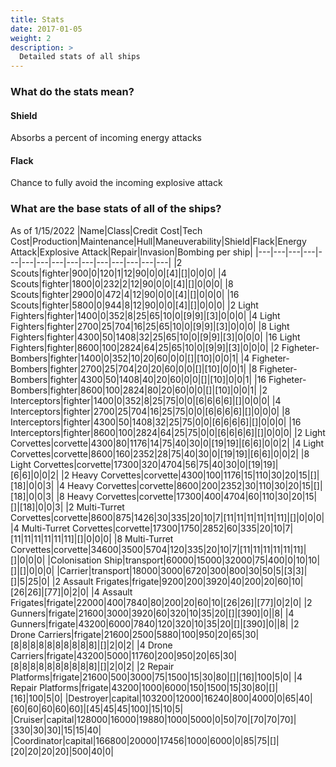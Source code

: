 ```yaml
---
title: Stats
date: 2017-01-05
weight: 2
description: >
  Detailed stats of all ships
---
```


<!-- (".*\d+)\|(\d+.*") 
$1\|$2
-->
### What do the stats mean?
#### Shield
Absorbs a percent of incoming energy attacks
#### Flack
Chance to fully avoid the incoming explosive attack

### What are the base stats of all of the ships?
As of 1/15/2022
|Name|Class|Credit Cost|Tech Cost|Production|Maintenance|Hull|Maneuverability|Shield|Flack|Energy Attack|Explosive Attack|Repair|Invasion|Bombing per ship|
|---|---|---|---|---|---|---|---|---|---|---|---|---|---|---|
|2 Scouts|fighter|900|0|120|1|12|90|0|0|[4]|[]|0|0|0|
|4 Scouts|fighter|1800|0|232|2|12|90|0|0|[4]|[]|0|0|0|
|8 Scouts|fighter|2900|0|472|4|12|90|0|0|[4]|[]|0|0|0|
|16 Scouts|fighter|5800|0|944|8|12|90|0|0|[4]|[]|0|0|0|
|2 Light Fighters|fighter|1400|0|352|8|25|65|10|0|[9\|9]|[3]|0|0|0|
|4 Light Fighters|fighter|2700|25|704|16|25|65|10|0|[9\|9]|[3]|0|0|0|
|8 Light Fighters|fighter|4300|50|1408|32|25|65|10|0|[9\|9]|[3]|0|0|0|
|16 Light Fighters|fighter|8600|100|2824|64|25|65|10|0|[9\|9]|[3]|0|0|0|
|2 Figheter-Bombers|fighter|1400|0|352|10|20|60|0|0|[]|[10]|0|0|1|
|4 Figheter-Bombers|fighter|2700|25|704|20|20|60|0|0|[]|[10]|0|0|1|
|8 Figheter-Bombers|fighter|4300|50|1408|40|20|60|0|0|[]|[10]|0|0|1|
|16 Figheter-Bombers|fighter|8600|100|2824|80|20|60|0|0|[]|[10]|0|0|1|
|2 Interceptors|fighter|1400|0|352|8|25|75|0|0|[6\|6\|6\|6]|[]|0|0|0|
|4 Interceptors|fighter|2700|25|704|16|25|75|0|0|[6\|6\|6\|6]|[]|0|0|0|
|8 Interceptors|fighter|4300|50|1408|32|25|75|0|0|[6\|6\|6\|6]|[]|0|0|0|
|16 Interceptors|fighter|8600|100|2824|64|25|75|0|0|[6\|6\|6\|6]|[]|0|0|0|
|2 Light Corvettes|corvette|4300|80|1176|14|75|40|30|0|[19\|19]|[6\|6]|0|0|2|
|4 Light Corvettes|corvette|8600|160|2352|28|75|40|30|0|[19\|19]|[6\|6]|0|0|2|
|8 Light Corvettes|corvette|17300|320|4704|56|75|40|30|0|[19\|19]|[6\|6]|0|0|2|
|2 Heavy Corvettes|corvette|4300|100|1176|15|110|30|20|15|[]|[18]|0|0|3|
|4 Heavy Corvettes|corvette|8600|200|2352|30|110|30|20|15|[]|[18]|0|0|3|
|8 Heavy Corvettes|corvette|17300|400|4704|60|110|30|20|15|[]|[18]|0|0|3|
|2 Multi-Turret Corvettes|corvette|8600|875|1426|30|335|20|10|7|[11\|11\|11\|11\|11\|11]|[]|0|0|0|
|4 Multi-Turret Corvettes|corvette|17300|1750|2852|60|335|20|10|7|[11\|11\|11\|11\|11\|11]|[]|0|0|0|
|8 Multi-Turret Corvettes|corvette|34600|3500|5704|120|335|20|10|7|[11\|11\|11\|11\|11\|11]|[]|0|0|0|
|Colonisation Ship|transport|60000|15000|32000|75|400|0|10|10|[]|[]|0|0|0|
|Carrier|transport|18000|3000|6720|300|800|30|50|5|[3\|3]|[]|5|25|0|
|2 Assault Frigates|frigate|9200|200|3920|40|200|20|60|10|[26\|26]|[77]|0|2|0|
|4 Assault Frigates|frigate|22000|400|7840|80|200|20|60|10|[26\|26]|[77]|0|2|0|
|2 Gunners|frigate|21600|3000|3920|60|320|10|35|20|[]|[390]|0||8|
|4 Gunners|frigate|43200|6000|7840|120|320|10|35|20|[]|[390]|0||8|
|2 Drone Carriers|frigate|21600|2500|5880|100|950|20|65|30|[8\|8\|8\|8\|8\|8\|8\|8\|8\|8]|[]|2|0|2|
|4 Drone Carriers|frigate|43200|5000|11760|200|950|20|65|30|[8\|8\|8\|8\|8\|8\|8\|8\|8\|8]|[]|2|0|2|
|2 Repair Platforms|frigate|21600|500|3000|75|1500|15|30|80|[]|[16]|100|5|0|
|4 Repair Platforms|frigate|43200|1000|6000|150|1500|15|30|80|[]|[16]|100|5|0|
|Destroyer|capital|103200|12000|16240|800|4000|0|65|40|[60\|60\|60\|60\|60]|[45\|45\|45\|100]|15|10|5|
|Cruiser|capital|128000|16000|19880|1000|5000|0|50|70|[70\|70\|70]|[330\|30\|30]|15|15|40|
|Coordinator|capital|166800|20000|17456|1000|6000|0|85|75|[]|[20\|20\|20\|20]|500|40|0|





<!-- OLD -->

<!-- |2 Scouts|fighter|900|0|120|1|12|90|0|0|[4]|[]|0|0|0|
|4 Scouts|fighter|1800|0|232|2|12|90|0|0|[4]|[]|0|0|0|
|8 Scouts|fighter|2900|0|472|4|12|90|0|0|[4]|[]|0|0|0|
|16 Scouts|fighter|5800|0|944|8|12|90|0|0|[4]|[]|0|0|0|
|2 Light Fighters|fighter|1400|0|352|8|25|65|10|0|[9\|9]|[3]|0|0|0|
|4 Light Fighters|fighter|2700|25|704|16|25|65|10|0|[9\|9]|[3]|0|0|0|
|8 Light Fighters|fighter|4300|50|1408|32|25|65|10|0|[9\|9]|[3]|0|0|0|
|16 Light Fighters|fighter|8600|100|2824|64|25|65|10|0|[9\|9]|[3]|0|0|0|
|2 Figheter-Bombers|fighter|1400|0|352|10|20|60|0|0|[]|[10]|0|0|1|
|4 Figheter-Bombers|fighter|2700|25|704|20|20|60|0|0|[]|[10]|0|0|1|
|8 Figheter-Bombers|fighter|4300|50|1408|40|20|60|0|0|[]|[10]|0|0|1|
|16 Figheter-Bombers|fighter|8600|100|2824|80|20|60|0|0|[]|[10]|0|0|1|
|2 Interceptors|fighter|1400|0|352|8|25|75|0|0|[6\|6\|6\|6]|[]|0|0|0|
|4 Interceptors|fighter|2700|25|704|16|25|75|0|0|[6\|6\|6\|6]|[]|0|0|0|
|8 Interceptors|fighter|4300|50|1408|32|25|75|0|0|[6\|6\|6\|6]|[]|0|0|0|
|16 Interceptors|fighter|8600|100|2824|64|25|75|0|0|[6\|6\|6\|6]|[]|0|0|0|
|2 Light Corvettes|corvette|4300|80|1176|14|75|40|30|0|[19\|19]|[12]|0|0|2|
|4 Light Corvettes|corvette|8600|160|2352|28|75|40|30|0|[19\|19]|[12]|0|0|2|
|8 Light Corvettes|corvette|17300|320|4704|56|75|40|30|0|[19\|19]|[12]|0|0|2|
|2 Heavy Corvettes|corvette|4300|100|1176|15|110|30|20|15|[]|[18]|0|0|3|
|4 Heavy Corvettes|corvette|8600|200|2352|30|110|30|20|15|[]|[18]|0|0|3|
|8 Heavy Corvettes|corvette|17300|400|4704|60|110|30|20|15|[]|[18]|0|0|3|
|2 Multi-Turret Corvettes|corvette|8600|875|1426|30|335|20|10|7|[11\|11\|11\|11\|11\|11]|[]|0|0|0|
|4 Multi-Turret Corvettes|corvette|17300|1750|2852|60|335|20|10|7|[11\|11\|11\|11\|11\|11]|[]|0|0|0|
|8 Multi-Turret Corvettes|corvette|34600|3500|5704|120|335|20|10|7|[11\|11\|11\|11\|11\|11]|[]|0|0|0|
|Colonisation Ship|transport|80000|3000|32000|100|400|0|10|10|[]|[]|0|0|0|
|Carrier|transport|18000|3000|6720|300|800|30|50|5|[3\|3]|[]|5|25|0|
|2 Assault Frigates|frigate|9200|200|3920|40|200|20|60|10|[26\|26]|[77]|0|2|0|
|4 Assault Frigates|frigate|22000|400|7840|80|200|20|60|10|[26\|26]|[77]|0|2|0|
|2 Gunners|frigate|21600|3000|3920|60|320|10|40|25|[]|[390]|0||8|
|4 Gunners|frigate|43200|6000|7840|120|320|10|40|25|[]|[390]|0||8|
|2 Drone Carriers|frigate|21600|2500|5880|100|950|20|65|30|[8\|8\|8\|8\|8\|8\|8\|8\|8\|8]|[]|2|0|2|
|4 Drone Carriers|frigate|43200|5000|11760|200|950|20|65|30|[8\|8\|8\|8\|8\|8\|8\|8\|8\|8]|[]|2|0|2|
|2 Repair Platforms|frigate|21600|2000|7840|100|1400|15|70|40|[]|[16]|30|1|0|
|4 Repair Platforms|frigate|43200|4000|15680|200|1400|15|70|40|[]|[16]|30|1|0|
|Destroyer|capital|103200|6000|16240|400|4000|0|65|40|[60\|60\|60\|60]|[45\|45\|45\|100]|15|10|5|
|Cruiser|capital|128000|8000|19880|500|5000|0|50|70|[70\|70]|[330]|15|15|40|
|Coordinator|capital|166800|10000|17456|600|6000|0|85|75|[]|[20\|20\|20]|40|30|0| -->
